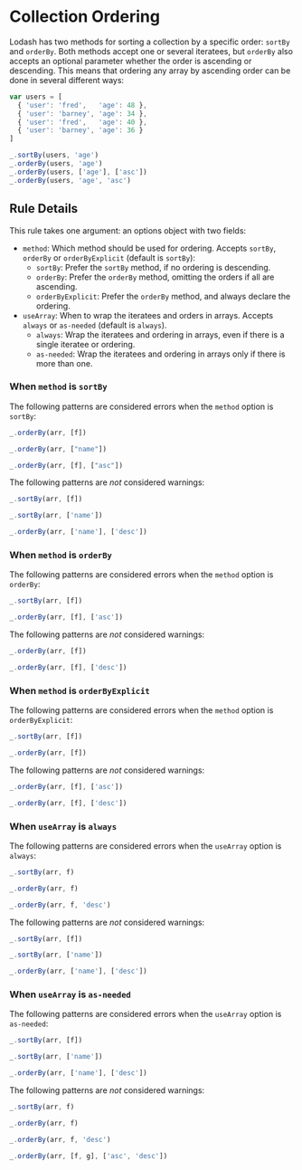 # Collection Ordering
Lodash has two methods for sorting a collection by a specific order: `sortBy` and `orderBy`.
Both methods accept one or several iteratees, but `orderBy` also accepts an optional parameter whether the order is ascending or descending.
This means that ordering any array by ascending order can be done in several different ways:

```js
var users = [
  { 'user': 'fred',   'age': 48 },
  { 'user': 'barney', 'age': 34 },
  { 'user': 'fred',   'age': 40 },
  { 'user': 'barney', 'age': 36 }
]

_.sortBy(users, 'age')
_.orderBy(users, 'age')
_.orderBy(users, ['age'], ['asc'])
_.orderBy(users, 'age', 'asc')
```

## Rule Details

This rule takes one argument: an options object with two fields:

- `method`: Which method should be used for ordering. Accepts `sortBy`, `orderBy` or `orderByExplicit` (default is `sortBy`):
  - `sortBy`: Prefer the `sortBy` method, if no ordering is descending.
  - `orderBy`: Prefer the `orderBy` method, omitting the orders if all are ascending.
  - `orderByExplicit`: Prefer the `orderBy` method, and always declare the ordering.
- `useArray`: When to wrap the iteratees and orders in arrays. Accepts `always` or `as-needed` (default is `always`).
  - `always`: Wrap the iteratees and ordering in arrays, even if there is a single iteratee or ordering.
  - `as-needed`: Wrap the iteratees and ordering in arrays only if there is more than one.


### When `method` is `sortBy`

The following patterns are considered errors when the `method` option is `sortBy`:

```js
_.orderBy(arr, [f])

_.orderBy(arr, ["name"])

_.orderBy(arr, [f], ["asc"])
```

The following patterns are *not* considered warnings:

```js
_.sortBy(arr, [f])

_.sortBy(arr, ['name'])

_.orderBy(arr, ['name'], ['desc'])
```

### When `method` is `orderBy`

The following patterns are considered errors when the `method` option is `orderBy`:

```js
_.sortBy(arr, [f])

_.orderBy(arr, [f], ['asc'])
```

The following patterns are *not* considered warnings:

```js
_.orderBy(arr, [f])

_.orderBy(arr, [f], ['desc'])
```

### When `method` is `orderByExplicit`

The following patterns are considered errors when the `method` option is `orderByExplicit`:

```js
_.sortBy(arr, [f])

_.orderBy(arr, [f])
```

The following patterns are *not* considered warnings:

```js
_.orderBy(arr, [f], ['asc'])

_.orderBy(arr, [f], ['desc'])
```

### When `useArray` is `always`

The following patterns are considered errors when the `useArray` option is `always`:

```js
_.sortBy(arr, f)

_.orderBy(arr, f)

_.orderBy(arr, f, 'desc')
```

The following patterns are *not* considered warnings:

```js
_.sortBy(arr, [f])

_.sortBy(arr, ['name'])

_.orderBy(arr, ['name'], ['desc'])
```

### When `useArray` is `as-needed`

The following patterns are considered errors when the `useArray` option is `as-needed`:

```js
_.sortBy(arr, [f])

_.sortBy(arr, ['name'])

_.orderBy(arr, ['name'], ['desc'])
```

The following patterns are *not* considered warnings:

```js
_.sortBy(arr, f)

_.orderBy(arr, f)

_.orderBy(arr, f, 'desc')

_.orderBy(arr, [f, g], ['asc', 'desc'])
```